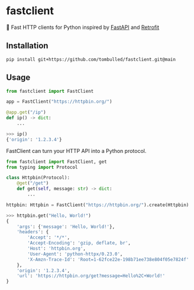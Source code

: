 # fastclient
:rocket: Fast HTTP clients for Python inspired by [FastAPI](https://github.com/tiangolo/fastapi) and [Retrofit](https://square.github.io/retrofit/)

## Installation
```console
pip install git+https://github.com/tombulled/fastclient.git@main
```

## Usage
```python
from fastclient import FastClient

app = FastClient("https://httpbin.org/")

@app.get("/ip")
def ip() -> dict:
    ...
```
```python
>>> ip()
{'origin': '1.2.3.4'}
```

FastClient can turn your HTTP API into a Python protocol.
```python
from fastclient import FastClient, get
from typing import Protocol

class Httpbin(Protocol):
    @get("/get")
    def get(self, message: str) -> dict:
        ...

httpbin: Httpbin = FastClient("https://httpbin.org/").create(Httpbin)  # type: ignore
```
```python
>>> httpbin.get("Hello, World!")
{
    'args': {'message': 'Hello, World!'},
    'headers': {
        'Accept': '*/*',
        'Accept-Encoding': 'gzip, deflate, br',
        'Host': 'httpbin.org',
        'User-Agent': 'python-httpx/0.23.0',
        'X-Amzn-Trace-Id': 'Root=1-62fce22e-198b71ee738e804f05e7824f'
    },
    'origin': '1.2.3.4',
    'url': 'https://httpbin.org/get?message=Hello%2C+World!'
}
```